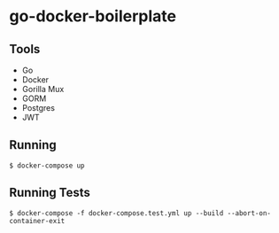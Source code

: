 # go-docker-boilerplate

## Tools
- Go
- Docker
- Gorilla Mux
- GORM
- Postgres
- JWT

## Running
```
$ docker-compose up
```

## Running Tests
```
$ docker-compose -f docker-compose.test.yml up --build --abort-on-container-exit
```